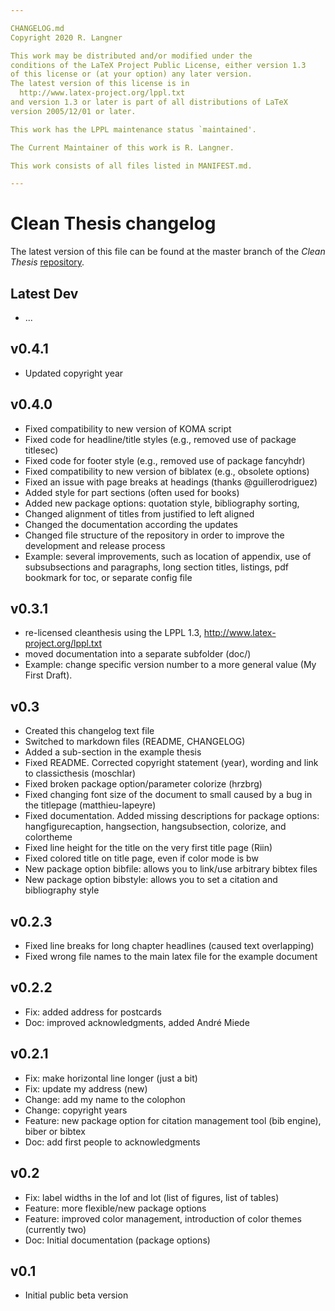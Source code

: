 ```yaml
---

CHANGELOG.md
Copyright 2020 R. Langner

This work may be distributed and/or modified under the
conditions of the LaTeX Project Public License, either version 1.3
of this license or (at your option) any later version.
The latest version of this license is in
  http://www.latex-project.org/lppl.txt
and version 1.3 or later is part of all distributions of LaTeX
version 2005/12/01 or later.

This work has the LPPL maintenance status `maintained'.

The Current Maintainer of this work is R. Langner.

This work consists of all files listed in MANIFEST.md.

---
```


# Clean Thesis changelog

The latest version of this file can be found at the master branch of the
*Clean Thesis* [repository](https://github.com/derric/cleanthesis).

## Latest Dev
- ...

## v0.4.1
- Updated copyright year

## v0.4.0
- Fixed compatibility to new version of KOMA script
- Fixed code for headline/title styles (e.g., removed use of package titlesec)
- Fixed code for footer style (e.g., removed use of package fancyhdr)
- Fixed compatibility to new version of biblatex (e.g., obsolete options)
- Fixed an issue with page breaks at headings (thanks @guillerodriguez)
- Added style for part sections (often used for books)
- Added new package options: quotation style, bibliography sorting, 
- Changed alignment of titles from justified to left aligned
- Changed the documentation according the updates
- Changed file structure of the repository in order to improve the development and release process
- Example: several improvements, such as location of appendix, use of subsubsections and paragraphs, long section titles, listings, pdf bookmark for toc, or separate config file

## v0.3.1
- re-licensed cleanthesis using the LPPL 1.3, http://www.latex-project.org/lppl.txt
- moved documentation into a separate subfolder (doc/)
- Example: change specific version number to a more general value (My First Draft).

## v0.3
- Created this changelog text file
- Switched to markdown files (README, CHANGELOG)
- Added a sub-section in the example thesis
- Fixed README. Corrected copyright statement (year), wording and link to classicthesis (moschlar)
- Fixed broken package option/parameter colorize (hrzbrg)
- Fixed changing font size of the document to small caused by a bug in the titlepage (matthieu-lapeyre)
- Fixed documentation. Added missing descriptions for package options: hangfigurecaption, hangsection, hangsubsection, colorize, and colortheme
- Fixed line height for the title on the very first title page (Riin)
- Fixed colored title on title page, even if color mode is bw
- New package option bibfile: allows you to link/use arbitrary bibtex files
- New package option bibstyle: allows you to set a citation and bibliography style

## v0.2.3
- Fixed line breaks for long chapter headlines (caused text overlapping)
- Fixed wrong file names to the main latex file for the example document

## v0.2.2
- Fix: added address for postcards
- Doc: improved acknowledgments, added André Miede

## v0.2.1
- Fix: make horizontal line longer (just a bit)
- Fix: update my address (new)
- Change: add my name to the colophon
- Change: copyright years
- Feature: new package option for citation management tool (bib engine), biber or bibtex
- Doc: add first people to acknowledgments

## v0.2
- Fix: label widths in the lof and lot (list of figures, list of tables)
- Feature: more flexible/new package options
- Feature: improved color management, introduction of color themes (currently two)
- Doc: Initial documentation (package options)

## v0.1
- Initial public beta version
